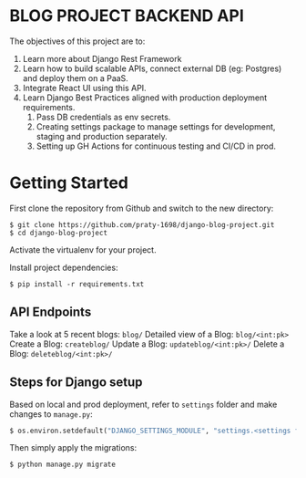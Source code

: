 # BLOG PROJECT BACKEND API

The objectives of this project are to:

1.  Learn more about Django Rest Framework
2.  Learn how to build scalable APIs, connect external DB (eg: Postgres) and deploy them on a PaaS.
3.  Integrate React UI using this API.
4.  Learn Django Best Practices aligned with production deployment requirements.
    1. Pass DB credentials as env secrets.
    2. Creating settings package to manage settings for development, staging and production separately.
    3. Setting up GH Actions for continuous testing and CI/CD in prod.

# Getting Started

First clone the repository from Github and switch to the new directory:

    $ git clone https://github.com/praty-1698/django-blog-project.git
    $ cd django-blog-project
    
Activate the virtualenv for your project.
    
Install project dependencies:

    $ pip install -r requirements.txt
    
## API Endpoints

Take a look at 5 recent blogs: `blog/`
Detailed view of a Blog: `blog/<int:pk>`
Create a Blog: `createblog/`
Update a Blog: `updateblog/<int:pk>/`
Delete a Blog: `deleteblog/<int:pk>/`


## Steps for Django setup

Based on local and prod deployment, refer to `settings` folder and make changes to `manage.py`:

```python
$ os.environ.setdefault("DJANGO_SETTINGS_MODULE", "settings.<settings file based on use case>") ## settings.base is default
```

Then simply apply the migrations:

    $ python manage.py migrate
